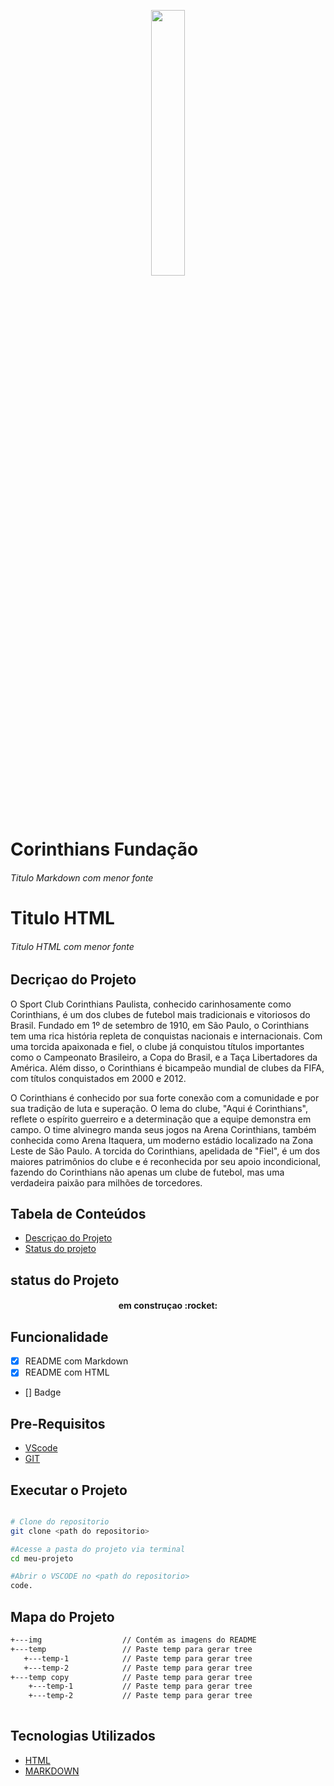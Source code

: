 <!-- USANDO CTRL+ K + C FICA SEM APARECER A LINHA DO CODIGO NO CODIGO -->

<!-- IMAGEM USANDO MARKDOWN -->
<!-- ![logo-coringao](./img/logo-coringao.png.crdownload) -->

<!-- imagem usando HTML -->
<p width="100%" align="center">
    <img src="./img/logo-coringao.png.crdownload" width="33%">

</p>

<!-- usando o # posso fazer o tamanho da letra do titulo -->
#  Corinthians Fundação

###### Titulo Markdown com menor fonte

<h1>Titulo HTML</h1>
<h6>Titulo HTML com menor fonte </h6>

## Decriçao do Projeto

<p id= "desciçaoprojeto" align="left">
O Sport Club Corinthians Paulista, conhecido carinhosamente como Corinthians, é um dos clubes de futebol mais tradicionais e vitoriosos do Brasil. Fundado em 1º de setembro de 1910, em São Paulo, o Corinthians tem uma rica história repleta de conquistas nacionais e internacionais. Com uma torcida apaixonada e fiel, o clube já conquistou títulos importantes como o Campeonato Brasileiro, a Copa do Brasil, e a Taça Libertadores da América. Além disso, o Corinthians é bicampeão mundial de clubes da FIFA, com títulos conquistados em 2000 e 2012.
</p>

<p>
O Corinthians é conhecido por sua forte conexão com a comunidade e por sua tradição de luta e superação. O lema do clube, "Aqui é Corinthians", reflete o espírito guerreiro e a determinação que a equipe demonstra em campo. O time alvinegro manda seus jogos na Arena Corinthians, também conhecida como Arena Itaquera, um moderno estádio localizado na Zona Leste de São Paulo. A torcida do Corinthians, apelidada de "Fiel", é um dos maiores patrimônios do clube e é reconhecida por seu apoio incondicional, fazendo do Corinthians não apenas um clube de futebol, mas uma verdadeira paixão para milhões de torcedores.
</p>

## Tabela de Conteúdos

<ul>
    <li><a href="#decriçao-do-projeto">Descriçao do Projeto</a></li>
    <li><a href="#">Status do projeto</a></li>

</ul>

<p id="statusprojeto"></p> 

## status do Projeto



<h4 align="center">
    em construçao :rocket:
</h4>

## Funcionalidade

- [x] README com Markdown
- [x] README com HTML
- [] Badge

## Pre-Requisitos

- [VScode](https://code.visualstudio.com/)
- [GIT](https://git-scm.com/)

## Executar o Projeto

```bash

# Clone do repositorio
git clone <path do repositorio>

#Acesse a pasta do projeto via terminal
cd meu-projeto

#Abrir o VSCODE no <path do repositorio>
code. 

```

## Mapa do Projeto

```bash
+---img                  // Contém as imagens do README
+---temp                 // Paste temp para gerar tree
   +---temp-1            // Paste temp para gerar tree
   +---temp-2            // Paste temp para gerar tree 
+---temp copy            // Paste temp para gerar tree
    +---temp-1           // Paste temp para gerar tree
    +---temp-2           // Paste temp para gerar tree 
 
```

## Tecnologias Utilizados 

- [HTML](https://developer.mozilla.org/pt-BR/docs/Web/HTML)
- [MARKDOWN](https://www.markdownguide.org/)